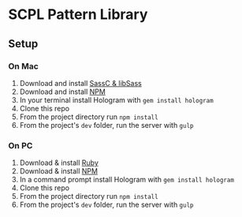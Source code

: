 # SCPL Pattern Library

## Setup 

### On Mac
1. Download and install [SassC & libSass](https://github.com/sass/libsass/wiki/Building-on-Mac-OS-X)
2. Download and install [NPM](https://nodejs.org/en/)
4. In your terminal install Hologram with `gem install hologram`
5. Clone this repo
6. From the project directory run `npm install`
7. From the project's `dev` folder, run the server with `gulp`

### On PC
1. Download & install [Ruby](http://rubyinstaller.org/downloads/)
2. Download & install [NPM](https://nodejs.org/en/)
4. In a command prompt install Hologram with `gem install hologram`
5. Clone this repo
6. From the project directory run `npm install`
7. From the project's `dev` folder, run the server with `gulp`